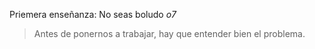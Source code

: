 Priemera enseñanza: No seas boludo *o7*


> Antes de ponernos a trabajar, hay que entender bien el problema.
